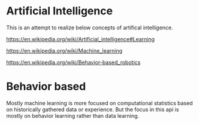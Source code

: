 # Artificial Intelligence

This is an attempt to realize below concepts of artifical intelligence.

https://en.wikipedia.org/wiki/Artificial_intelligence#Learning

https://en.wikipedia.org/wiki/Machine_learning

https://en.wikipedia.org/wiki/Behavior-based_robotics

# Behavior based

Mostly machine learning is more focused on computational statistics based on historically gathered data or experience. But the focus in this api is mostly on behavior learning rather than data learning. 
